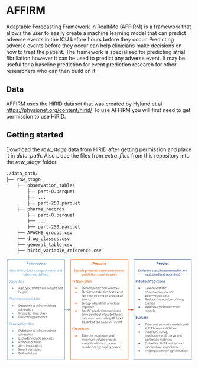# AFFIRM

Adaptable Forecasting Framework in RealtiMe (AFFIRM) is a framework that allows the user to easily create a machine learning model that can predict adverse events in the ICU before hours before they occur. Predicting adverse events before they occur can help clinicians make decisions on how to treat the patient. The framework is specialised for predicting atrial fibrillation however it can be used to predict any adverse event. It may be useful for a baseline prediction for event prediction research for other researchers who can then build on it.

## Data

AFFIRM uses the HiRID dataset that was created by Hyland et al. https://physionet.org/content/hirid/ To use AFFIRM you will first need to get permission to use HiRID. 

## Getting started
Download the *raw\_stage* data from HiRID after getting permission and place it in *data\_path*. Also place the files from *extra\_files* from this repository into the *raw\_stage* folder.
      
    
    ./data_path/
	├── raw_stage          
	    ├── observation_tables       
	        ├── part-0.parquet         
	        ├── ...         
	        ├── part-250.parquet         
	    ├── pharma_records         
	        ├── part-0.parquet     
	        ├── ...         
	        ├── part-250.parquet        
	    ├── APACHE_groups.csv
	    ├── drug_classes.csv 
	    ├── general_table.csv
	    ├── hirid_variable_reference.csv




![alt text](https://github.com/Ti-Yao/AFFIRM/blob/main/AFFIRM.png?raw=true)
